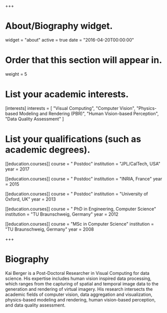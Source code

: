 +++
# About/Biography widget.
widget = "about"
active = true
date = "2016-04-20T00:00:00"

# Order that this section will appear in.
weight = 5

# List your academic interests.
[interests]
  interests = [
    "Visual Computing",
    "Computer Vision",
    "Physics-based Modeling and Rendering (PBR)",
    "Human Vision-based Perception",
    "Data Quality Assessment"
  ]

# List your qualifications (such as academic degrees).
[[education.courses]]
  course = " Postdoc"
  institution = "JPL/CalTech, USA"
  year = 2017

[[education.courses]]
  course = " Postdoc"
  institution = "INRIA, France"
  year = 2015

[[education.courses]]
  course = " Postdoc"
  institution = "University of Oxford, UK"
  year = 2013

[[education.courses]]
  course = " PhD in Engineering, Computer Science"
  institution = "TU Braunschweig, Germany"
  year = 2012

[[education.courses]]
  course = "MSc in Computer Science"
  institution = "TU Braunschweig, Germany"
  year = 2008
 
+++

# Biography

Kai Berger is a Post-Doctoral Researcher in Visual Computing for data science. His expertise includes human vision inspired data processing, which ranges from the capturing of spatial and temporal image data to the generation and rendering of virtual imagery. His research intersects the academic fields of computer vision, data aggregation and visualization, physics-based modeling and rendering, human vision-based perception, and data quality assessment.